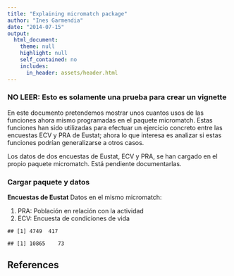 ```yaml
---
title: "Explaining micromatch package"
author: "Ines Garmendia"
date: "2014-07-15"
output:
  html_document:
    theme: null
    highlight: null
    self_contained: no
    includes:
      in_header: assets/header.html
---
```


<!--
%\VignetteEngine{knitr::rmarkdown}
%\VignetteIndexEntry{Explaining micromatch package}
-->

### NO LEER: Esto es solamente una prueba para crear un vignette

En este documento pretendemos mostrar unos cuantos usos de las funciones ahora mismo programadas en el paquete micromatch. Estas funciones han sido utilizadas para efectuar un ejercicio concreto entre las encuestas ECV y PRA de Eustat; ahora lo que interesa es analizar si estas funciones podrían generalizarse a otros casos.

Los datos de dos encuestas de Eustat, ECV y PRA, se han cargado en el propio paquete micromatch. Está pendiente documentarlas.
### Cargar paquete y datos

**Encuestas de Eustat**
Datos en el mismo micromatch:
1. PRA: Población en relación con la actividad
2. ECV: Encuesta de condiciones de vida

```
## [1] 4749  417
```

```
## [1] 10865    73
```

## References
